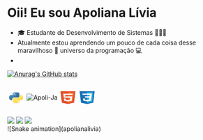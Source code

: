 # Oii! Eu sou Apoliana Lívia 
 - 🎓 Estudante de Desenvolvimento de Sistemas 👩🏽‍💻
 - Atualmente estou aprendendo um pouco de cada coisa desse maravilhoso 🌌 universo da programação 💻
 - 

[![Anurag's GitHub stats](https://github-readme-stats.vercel.app/api?username=apolianalivia&count_private=true&show_icons=true&theme=midnight-purple)](https://github.com/apolianalivia/github-readme-stats)

 <div style="display: inline_block"><br>
  <img align="center" alt="Apoli-Python" height="30" width="40" src="https://raw.githubusercontent.com/devicons/devicon/master/icons/python/python-original.svg">
  <img align="center" alt="Apoli-Ja" height="30" width="40" src="https://cdn.jsdelivr.net/gh/devicons/devicon@latest/icons/java/java-original.svg">
  <img align="center" alt="Apoli-HTML" height="30" width="40"
src="https://raw.githubusercontent.com/devicons/devicon/master/icons/html5/html5-original.svg">
  <img align="center" alt="Apoli-CSS" height="30" width="40" src="https://raw.githubusercontent.com/devicons/devicon/master/icons/css3/css3-original.svg">
</div>
  
  ##
 
<div> 
  <a href="https://www.instagram.com/apoliana_livia"><img src="https://img.shields.io/badge/-Instagram-%23E4405F?style=for-the-badge&logo=instagram&logoColor=white" target="_blank"></a>
  <a href = "mailto:apolianalivia.20@gmail.com"><img src="https://img.shields.io/badge/-Gmail-%23333?style=for-the-badge&logo=gmail&logoColor=white" target="_blank"></a>
  <a href="https://www.linkedin.com/in/apoliana-barbosa-89b05128b" target="_blank"><img src="https://img.shields.io/badge/-LinkedIn-%230077B5?style=for-the-badge&logo=linkedin&logoColor=white" target="_blank"></a> 
  
</div>
![Snake animation](apolianalivia)
